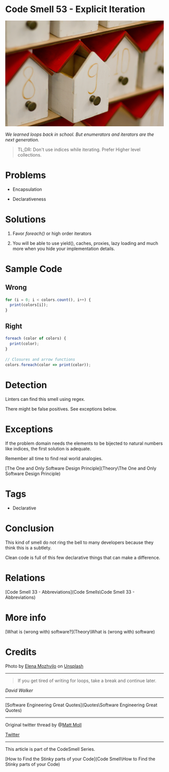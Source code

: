 # Code Smell 53 - Explicit Iteration

![Code Smell 53 - Explicit Iteration](elena-mozhvilo-LJ5ZYYZAOWo-unsplash.jpg)

*We learned loops back in school. But enumerators and iterators are the next generation.*

> TL;DR: Don't use indices while iterating. Prefer Higher level collections.

# Problems

- Encapsulation

- Declarativeness

# Solutions

1. Favor *foreach()* or high order iterators

2. You will be able to use yield(), caches, proxies, lazy loading and much more when you hide your implementation details.

# Sample Code

## Wrong

[Gist Url]: # (https://gist.github.com/mcsee/9277f66f0a09b0e01ab217a65f80fe61)
```javascript
for (i = 0; i < colors.count(), i++) {
  print(colors[i]);
}
```

## Right

[Gist Url]: # (https://gist.github.com/mcsee/c5640773e3691e2aa6ac6db27b5596bf)
```javascript
foreach (color of colors) {
  print(color);
}

// Closures and arrow functions
colors.foreach(color => print(color));
```

# Detection

Linters can find this smell using regex.

There might be false positives. See exceptions below.

# Exceptions

If the problem domain needs the elements to be bijected to natural numbers like indices, the first solution is adequate.

Remember all time to find real world analogies.

[The One and Only Software Design Principle](Theory\The One and Only Software Design Principle)

# Tags

- Declarative

# Conclusion

This kind of smell do not ring the bell to many developers because they think this is a subtlety. 

Clean code is full of this few declarative things that can make a difference.

# Relations

[Code Smell 33 - Abbreviations](Code Smells\Code Smell 33 - Abbreviations)

# More info

[What is (wrong with) software?](Theory\What is (wrong with) software)

# Credits

<span>Photo by [Elena Mozhvilo](https://unsplash.com/@miracleday) on [Unsplash](https://unsplash.com/s/photos/jack-in-the--box)</span>

* * *

> If you get tired of writing for loops, take a break and continue later.

_David Walker_
 
* * *
 
[Software Engineering Great Quotes](Quotes\Software Engineering Great Quotes)

* * *

Original twitter thread by @[Matt Moll](@MattCodeJourney)

[Twitter](https://twitter.com/1346193744178110465)

* * * 

This article is part of the CodeSmell Series.

[How to Find the Stinky parts of your Code](Code Smell\How to Find the Stinky parts of your Code)